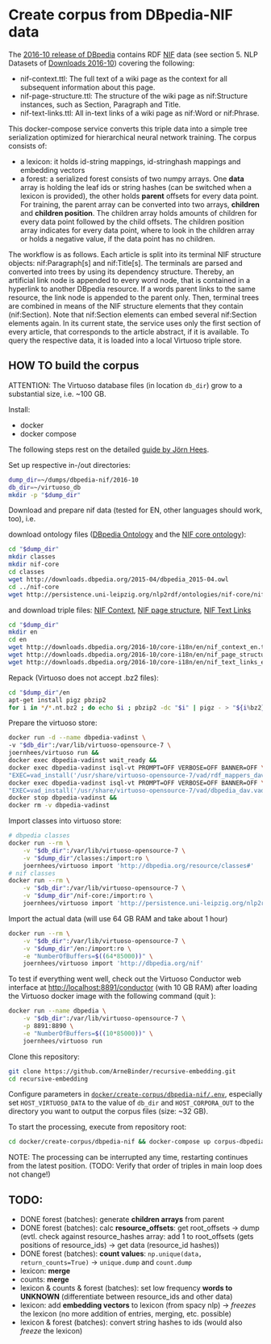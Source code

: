# Create corpus from DBpedia-NIF data

The [2016-10 release of DBpedia](http://wiki.dbpedia.org/datasets/dbpedia-version-2016-10) contains RDF [NIF](https://site.nlp2rdf.org/) data (see section 5. NLP Datasets of [Downloads 2016-10](http://wiki.dbpedia.org/downloads-2016-10)) covering the following: 
 * nif-context.ttl: The full text of a wiki page as the context for all subsequent information about this page.
 * nif-page-structure​.ttl: The structure of the wiki page as nif:Structure instances, such as Section, Paragraph and Title.
 * nif-text-links.ttl: All in-text links of a wiki page as nif:Word or nif:Phrase.

This docker-compose service converts this triple data into a simple tree serialization optimized for hierarchical neural 
network training. The corpus consists of:
 * a lexicon: it holds id-string mappings, id-stringhash mappings and embedding vectors
 * a forest: a serialized forest consists of two numpy arrays. One **data** array is holding the leaf ids or string hashes (can 
 be switched when a lexicon is provided), the other holds **parent** offsets for every data point. For training, the parent array 
 can be converted into two arrays, **children** and **children position**. The children array holds amounts of children for 
 every data point followed by the child offsets. The children position array indicates for every data point, where to look 
 in the children array or holds a negative value, if the data point has no children.

The workflow is as follows. Each article is split into its terminal NIF structure objects: nif:Paragraph\[s\] and nif:Title\[s\]. The terminals are parsed and converted into trees by using its dependency structure. Thereby, an artificial link node is appended to every word node, that is contained in a hyperlink to another DBpedia resource. If a words parent links to the same resource, the link node is appended to the parent only. Then, terminal trees are combined in means of the NIF structure elements that they contain (nif:Section). Note that nif:Section elements can embed several nif:Section elements again.
In its current state, the service uses only the first section of every article, that corresponds to the article abstract, if it is available. To query the respective data, it is loaded into a local Virtuoso triple store.


## HOW TO build the corpus

ATTENTION: The Virtuoso database files (in location `db_dir`) grow to a substantial size, i.e. ~100 GB.

Install:
 * docker
 * docker compose

The following steps rest on the detailed [guide by Jörn Hees](https://joernhees.de/blog/2015/11/23/setting-up-a-linked-data-mirror-from-rdf-dumps-dbpedia-2015-04-freebase-wikidata-linkedgeodata-with-virtuoso-7-2-1-and-docker-optional/).

Set up respective in-/out directories:
```bash
dump_dir=~/dumps/dbpedia-nif/2016-10
db_dir=~/virtuoso_db
mkdir -p "$dump_dir"
```
  
Download and prepare nif data (tested for EN, other languages should work, too), i.e.

download ontology files ([DBpedia Ontology](http://downloads.dbpedia.org/2016-10/dbpedia_2016-10.owl) and the [NIF core ontology](http://persistence.uni-leipzig.org/nlp2rdf/ontologies/nif-core/nif-core.owl)):
```bash
cd "$dump_dir"
mkdir classes
mkdir nif-core
cd classes
wget http://downloads.dbpedia.org/2015-04/dbpedia_2015-04.owl
cd ../nif-core 
wget http://persistence.uni-leipzig.org/nlp2rdf/ontologies/nif-core/nif-core.owl
```
 
and download triple files: [NIF Context](http://downloads.dbpedia.org/2016-10/core-i18n/en/nif_context_en.ttl.bz2), [NIF page structure](http://downloads.dbpedia.org/2016-10/core-i18n/en/nif_page_structure_en.ttl.bz2), [NIF Text Links](http://downloads.dbpedia.org/2016-10/core-i18n/en/nif_text_links_en.ttl.bz2)
```bash
cd "$dump_dir"
mkdir en
cd en
wget http://downloads.dbpedia.org/2016-10/core-i18n/en/nif_context_en.ttl.bz2
wget http://downloads.dbpedia.org/2016-10/core-i18n/en/nif_page_structure_en.ttl.bz2
wget http://downloads.dbpedia.org/2016-10/core-i18n/en/nif_text_links_en.ttl.bz2
```

Repack (Virtuoso does not accept .bz2 files):
```bash
cd "$dump_dir"/en
apt-get install pigz pbzip2
for i in */*.nt.bz2 ; do echo $i ; pbzip2 -dc "$i" | pigz - > "${i%bz2}gz" && rm "$i"; done
```

Prepare the virtuoso store:

```bash
docker run -d --name dbpedia-vadinst \
-v "$db_dir":/var/lib/virtuoso-opensource-7 \
joernhees/virtuoso run &&
docker exec dbpedia-vadinst wait_ready &&
docker exec dbpedia-vadinst isql-vt PROMPT=OFF VERBOSE=OFF BANNER=OFF \
"EXEC=vad_install('/usr/share/virtuoso-opensource-7/vad/rdf_mappers_dav.vad');" &&
docker exec dbpedia-vadinst isql-vt PROMPT=OFF VERBOSE=OFF BANNER=OFF \
"EXEC=vad_install('/usr/share/virtuoso-opensource-7/vad/dbpedia_dav.vad');" &&
docker stop dbpedia-vadinst &&
docker rm -v dbpedia-vadinst
```

Import classes into virtuoso store:
```bash
# dbpedia classes
docker run --rm \
    -v "$db_dir":/var/lib/virtuoso-opensource-7 \
    -v "$dump_dir"/classes:/import:ro \
    joernhees/virtuoso import 'http://dbpedia.org/resource/classes#'
# nif classes
docker run --rm \
    -v "$db_dir":/var/lib/virtuoso-opensource-7 \
    -v "$dump_dir"/nif-core:/import:ro \
    joernhees/virtuoso import 'http://persistence.uni-leipzig.org/nlp2rdf/ontologies/nif-core#'
```

Import the actual data (will use 64 GB RAM and take about 1 hour)
```bash
docker run --rm \
    -v "$db_dir":/var/lib/virtuoso-opensource-7 \
    -v "$dump_dir"/en:/import:ro \
    -e "NumberOfBuffers=$((64*85000))" \
    joernhees/virtuoso import 'http://dbpedia.org/nif'
```

To test if everything went well, check out the Virtuoso Conductor web interface at [http://localhost:8891/conductor](http://localhost:8891/conductor (user: dba, pw: dba)) (with 10 GB RAM) after loading the Virtuoso docker image with the following command (quit ):
```bash
docker run --name dbpedia \
    -v "$db_dir":/var/lib/virtuoso-opensource-7 \
    -p 8891:8890 \
    -e "NumberOfBuffers=$((10*85000))" \
    joernhees/virtuoso run
``` 

Clone this repository:
```bash
git clone https://github.com/ArneBinder/recursive-embedding.git
cd recursive-embedding
```

Configure parameters in [`docker/create-corpus/dbpedia-nif/.env`](.env), especially set `HOST_VIRTUOSO_DATA` to the value of `db_dir` and `HOST_CORPORA_OUT` to the directory you want to output the corpus files (size: ~32 GB).

To start the processing, execute from repository root:

```bash
cd docker/create-corpus/dbpedia-nif && docker-compose up corpus-dbpedia-nif
```

NOTE: The processing can be interrupted any time, restarting continues from the latest position. (TODO: Verify that order of triples in main loop does not change!)


## TODO:
 * DONE forest (batches): generate **children arrays** from parent
 * DONE forest (batches): calc **resource_offsets**: get root_offsets -> dump (evtl. check against resource_hashes array: add 1 to root_offsets (gets positions of resource_ids) -> get data (resource_id hashes))
 * DONE forest (batches): **count values**:  `np.unique(data, return_counts=True)` -> `unique.dump` and `count.dump`
 * lexicon: **merge**
 * counts: **merge**
 * lexicon & counts & forest (batches): set low frequency **words to UNKNOWN** (differentiate between resource_ids and other data)
 * lexicon: add **embedding vectors** to lexicon (from spacy nlp) -> *freezes* the lexicon (no more addition of entries, merging, etc. possible)
 * lexicon & forest (batches): convert string hashes to ids (would also *freeze* the lexicon)